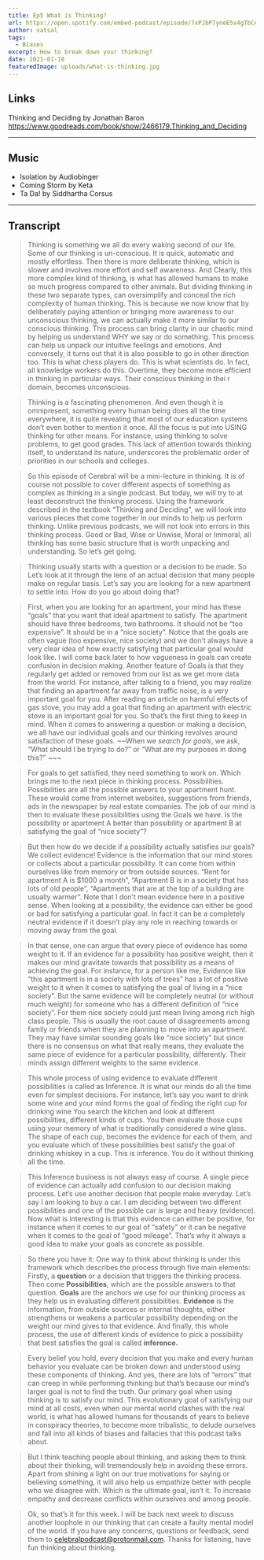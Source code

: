 ```yaml
---
title: Ep5 What is Thinking? 
url: https://open.spotify.com/embed-podcast/episode/7xPJbP7yneE5v4gTbCeaF0
author: vatsal 
tags:
  - Biases
excerpt: How to break down your thinking?
date: 2021-01-18
featuredImage: uploads/what-is-thinking.jpg
---
```


## Links
Thinking and Deciding by Jonathan Baron https://www.goodreads.com/book/show/2466179.Thinking_and_Deciding

-------

## Music
* Isolation by Audiobinger
* Coming Storm by Keta
* Ta Da! by Siddhartha Corsus

---
## Transcript
>Thinking is something we all do every waking second of our life. Some of our thinking is un-conscious. It is quick, automatic and mostly effortless.  Then there is  more deliberate thinking, which is slower and involves more effort and self awareness. And Clearly, this more complex kind of thinking, is what has allowed humans to make so much progress compared to other animals.  But dividing thinking in these two separate types, can oversimplify  and conceal the rich complexity of human thinking.  This is because we now know that by deliberately paying attention or  bringing more awareness to our unconscious thinking, we can actually make it more similar to our conscious thinking.  This process can bring clarity in our chaotic mind by helping us understand WHY we say or do something.  This process can help us unpack our intuitive feelings and emotions.  And conversely, it turns out that it is also possible to go in other direction too.  This is what chess players do. This is what scientists do. In fact, all knowledge workers do this. Overtime, they become more efficient in thinking in particular ways.  Their conscious thinking in thei r domain, becomes unconscious. 

>Thinking is a fascinating phenomenon. And even though it is omnipresent, something every human being does all the time everywhere, it is quite revealing that most of our education systems don’t even bother to mention it once. All the focus is put into USING thinking for other means. For instance, using thinking to solve problems, to get good grades. This lack of attention towards thinking itself, to understand its nature,   underscores the problematic order of priorities in our schools and colleges. 

>So this episode of Cerebral will be a mini-lecture in thinking. It is of course not possible to cover different aspects of something as complex as thinking in a single podcast. But today, we will try to at least deconstruct the thinking process.   Using the framework described in the textbook “Thinking and Deciding”, we will look into various pieces that come together in our minds to help us perform thinking. Unlike previous podcasts, we will not look into errors in this thinking process. Good or Bad, Wise or Unwise, Moral or Immoral, all thinking has some basic structure that is worth unpacking and understanding. So let’s get going. 

>Thinking usually starts with a question or a decision to be made. So Let’s look at it through the lens of an actual decision that many people make on regular basis. Let’s say you are looking for a new apartment to settle into. How do you go about doing that? 

>First, when you are looking for an apartment, your mind has these “goals” that you want that ideal apartment to satisfy. The apartment should have three bedrooms, two bathrooms. It should not be “too expensive”. It should be in a “nice society”.  Notice that the goals are often vague (too expensive, nice society) and we don’t always have a very clear idea of how exactly satisfying that particular goal would look like.  I will come back later to how  vagueness in goals can create confusion in decision making.   Another feature of Goals is that they  regularly get added or removed from our list as we get more data from the world. For instance, after talking to a friend, you may realize that finding an apartment far away from traffic noise,  is a very important goal for you. After reading an article on harmful effects of gas stove, you may add a goal that finding an apartment with electric stove is an important goal for you.  So that’s the first thing to keep in mind. When it comes to answering a question or making a decision, we all have our individual goals and our thinking revolves around satisfaction of these goals. ~~When we *search for goals*, we ask, “What should I be trying to do?” or “What are my purposes in doing this?” ~~~


>For goals to get satisfied, they need something to work on. Which brings me to the next piece in thinking process. Possibilities. Possibilities are all the possible answers to your apartment hunt. These would come from internet websites, suggestions from friends, ads in the newspaper by real estate companies. The job of our mind is then to evaluate these possibilities using the Goals we have. Is the possibility or apartment A better than possibility or apartment B at satisfying the goal of “nice society”?

>But then how do we decide if a possibility actually satisfies our goals? We collect evidence! Evidence is the information that our mind stores or collects about a particular possibility.  It can come from within ourselves like from memory or from outside sources. “Rent for  apartment A is $1000 a month”, “Apartment B is in a society that has lots of old people”, “Apartments that are at the top of a building are usually warmer”.     Note that I don’t mean evidence here in a positive sense. When looking at a possibility, the evidence can either be good or bad for satisfying a particular goal. In fact it can be a completely neutral evidence if it doesn’t play any role in reaching towards or moving away from the goal. 

>In that sense, one can argue that every piece of evidence has some weight to it.  If an evidence for a possibility has positive weight, then it makes our mind gravitate towards that possibility as a means of achieving the goal. For instance, for a person like me, Evidence like “this apartment is in a society with lots of trees” has a lot of positive weight to it when it comes to satisfying the goal  of living in a “nice society”.  But the same evidence will be completely neutral (or without much weight) for someone who has a different definition of “nice society”. For them nice society could just mean living among rich high class people. This is usually the root cause of disagreements among family or friends when they are planning to move into an apartment. They may have similar sounding goals like “nice society” but since there is no consensus on what that really means, they evaluate the  same piece of evidence for a particular possibility, differently. Their minds assign different weights to the same evidence. 

>This whole process of using evidence to evaluate different possibilities is called as Inference. It is what our minds do all the time even for simplest decisions. For instance, let’s say you want to drink some wine and your mind forms the goal of finding the right cup for drinking wine  You search the kitchen and look at different possibilities, different kinds of cups.  You then evaluate those cups using your memory of what is traditionally considered a wine glass.  The shape of each cup, becomes the evidence for each of them, and you evaluate which of these possibilities best satisfy the goal of drinking whiskey in a cup. This is inference.  You do it without thinking all the time. 

>This Inference business is not always easy of course.  A single piece of evidence can actually add confusion to our decision making process. Let’s use another decision that people make everyday. Let’s say I am looking to buy a car. I am deciding between two different possibilities and one of the possible car is large and heavy (evidence). Now what is interesting is that this evidence can either be positive, for instance when it comes to our goal of “safety” or it can be negative when it comes to the goal of “good mileage”.  That’s why it always a good idea to make your goals as concrete as possible. 

>So there you have it: One way to think about thinking is under this framework which describes the process through five main elements: Firstly, a **question** or a decision that triggers the thinking process. Then come **Possibilities**, which are the possible answers to that question.  **Goals** are the anchors we use for our thinking process as they help us in  evaluating different possibilities. **Evidence** is the information,  from outside sources or internal thoughts, either strengthens or weakens a particular possibility depending on the weight our mind gives to that evidence.  And finally, this whole process, the use of different kinds of evidence to pick a possibility that best satisfies the goal  is called **inference.**    

>Every belief you hold, every decision that you make  and every human behavior you evaluate can be broken down and understood using these components of thinking. And yes, there are lots of “errors” that can creep in while performing thinking but that’s because our mind’s larger goal is not to find the truth. Our primary goal when using thinking is to satisfy our mind. This evolutionary goal of satisfying our mind at all costs, even when our mental world clashes with the real world, is what has allowed humans for thousands of years to believe in conspiracy theories, to become more tribalistic, to delude ourselves and fall into all kinds of biases and fallacies that this podcast talks about. 

 >But I think teaching people about thinking, and asking them to think about their thinking, will tremendously help in avoiding these errors. Apart from shining a light on our true motivations for saying or believing something,  it will also help us empathize better with people who we disagree with.  Which is the ultimate goal, isn’t it. To increase empathy and decrease conflicts within ourselves and among people. 

>Ok, so that’s it for this week. I will be back next week to discuss another loophole in our thinking that can create a faulty mental model of the world.  If you have any concerns, questions or feedback, send them to celebralpodcast@protonmail.com. Thanks for listening, have fun thinking about thinking. 
